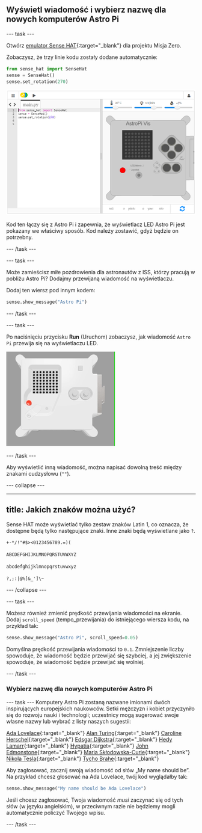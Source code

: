## Wyświetl wiadomość i wybierz nazwę dla nowych komputerów Astro Pi

--- task ---

Otwórz [emulator Sense HAT](https://trinket.io/mission-zero){:target="_blank"} dla projektu Misja Zero.

Zobaczysz, że trzy linie kodu zostały dodane automatycznie:

```python
from sense_hat import SenseHat
sense = SenseHat()
sense.set_rotation(270)
```

![Zrzut ekranu emulatora Trinket Sense Hat z trzema liniami początkowego kodu wyświetlanymi w lewym panelu.](images/sense-hat-emulator2.png)

Kod ten łączy się z Astro Pi i zapewnia, że wyświetlacz LED Astro Pi jest pokazany we właściwy sposób. Kod należy zostawić, gdyż będzie on potrzebny.

--- /task ---

--- task ---

Może zamieścisz miłe pozdrowienia dla astronautów z ISS, którzy pracują w pobliżu Astro Pi? Dodajmy przewijaną wiadomość na wyświetlaczu.

Dodaj ten wiersz pod innym kodem:

```python
sense.show_message("Astro Pi")
```

--- /task ---

--- task ---

Po naciśnięciu przycisku **Run** (Uruchom) zobaczysz, jak wiadomość `Astro Pi` przewija się na wyświetlaczu LED.

![Emulator Trinket Sense HAT uruchamiający przykładowy program, który przewija tekst "Astro PI" po matrycy LED białymi literami](images/M0_1.gif)

--- /task ---



Aby wyświetlić inną wiadomość, można napisać dowolną treść między znakami cudzysłowu (`""`).

--- collapse ---

---
title: Jakich znaków można użyć?
---

Sense HAT może wyświetlać tylko zestaw znaków Latin 1, co oznacza, że ​​dostępne będą tylko następujące znaki. Inne znaki będą wyświetlane jako `?`.

```
+-*/!"#$><0123456789.=)(

ABCDEFGHIJKLMNOPQRSTUVWXYZ

abcdefghijklmnopqrstuvwxyz

?,;:|@%[&_']\~
```

--- /collapse ---

--- task ---

Możesz również zmienić prędkość przewijania wiadomości na ekranie. Dodaj `scroll_speed` (tempo_przewijania) do istniejącego wiersza kodu, na przykład tak:

```python
sense.show_message("Astro Pi", scroll_speed=0.05)
```

Domyślna prędkość przewijania wiadomości to `0.1`. Zmniejszenie liczby spowoduje, że wiadomość będzie przewijać się szybciej, a jej zwiększenie spowoduje, że wiadomość będzie przewijać się wolniej.

--- /task ---

### Wybierz nazwę dla nowych komputerów Astro Pi

--- task --- Komputery Astro Pi zostaną nazwane imionami dwóch inspirujących europejskich naukowców. Setki mężczyzn i kobiet przyczyniło się do rozwoju nauki i technologii; uczestnicy mogą sugerować swoje własne nazwy lub wybrać z listy naszych sugestii:


[Ada Lovelace](https://en.wikipedia.org/wiki/Ada_Lovelace){:target="_blank"} 
[Alan Turing](https://en.wikipedia.org/wiki/Alan_Turing){:target="_blank"} 
[Caroline Herschel](https://en.wikipedia.org/wiki/Caroline_Herschel){:target="_blank"} 
[Edsgar Dijkstra](https://en.wikipedia.org/wiki/Edsger_W._Dijkstra){:target="_blank"} 
[Hedy Lamarr](https://en.wikipedia.org/wiki/Hedy_Lamarr){:target="_blank"} 
[Hypatia](https://en.wikipedia.org/wiki/Hypatia){:target="_blank"} 
[John Edmonstone](https://en.wikipedia.org/wiki/John_Edmonstone){:target="_blank"} 
[Maria Skłodowska-Curie](https://en.wikipedia.org/wiki/Marie_Curie){:target="_blank"} 
[Nikola Tesla](https://en.wikipedia.org/wiki/Nikola_Tesla){:target="_blank"} 
[Tycho Brahe](https://en.wikipedia.org/wiki/Tycho_Brahe){:target="_blank"}

Aby zagłosować, zacznij swoją wiadomość od słów „My name should be”. Na przykład chcesz głosować na Ada Lovelace, twój kod wyglądałby tak:

```python
sense.show_message("My name should be Ada Lovelace")
```

Jeśli chcesz zagłosować, Twoja wiadomość *musi* zaczynać się od tych słów (w języku angielskim), w przeciwnym razie nie będziemy mogli automatycznie policzyć Twojego wpisu.

--- /task ---



